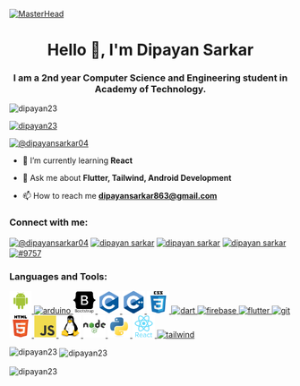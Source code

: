 [![MasterHead](https://www.google.com/url?sa=i&url=https%3A%2F%2Fgithub.com%2FElysian01&psig=AOvVaw14bv-PZVscQBIuWgGHvfOr&ust=1705416592385000&source=images&cd=vfe&opi=89978449&ved=0CBAQjRxqFwoTCIjE8obS34MDFQAAAAAdAAAAABAD)](https://rishavchanda.io)

<h1 align="center">Hello 👋, I'm Dipayan Sarkar</h1>
<h3 align="center">I am a 2nd year Computer Science and Engineering student in Academy of Technology.</h3>

<p align="left"> <img src="https://komarev.com/ghpvc/?username=dipayan23&label=Profile%20views&color=0e75b6&style=flat" alt="dipayan23" /> </p>

<p align="left"> <a href="https://github.com/ryo-ma/github-profile-trophy"><img src="https://github-profile-trophy.vercel.app/?username=dipayan23" alt="dipayan23" /></a> </p>

<p align="left"> <a href="https://twitter.com/@dipayansarkar04" target="blank"><img src="https://img.shields.io/twitter/follow/@dipayansarkar04?logo=twitter&style=for-the-badge" alt="@dipayansarkar04" /></a> </p>

- 🌱 I’m currently learning **React**

- 💬 Ask me about **Flutter, Tailwind, Android Development**

- 📫 How to reach me **dipayansarkar863@gmail.com**

<h3 align="left">Connect with me:</h3>
<p align="left">
<a href="https://twitter.com/@dipayansarkar04" target="blank"><img align="center" src="https://raw.githubusercontent.com/rahuldkjain/github-profile-readme-generator/master/src/images/icons/Social/twitter.svg" alt="@dipayansarkar04" height="30" width="40" /></a>
<a href="https://linkedin.com/in/dipayan sarkar" target="blank"><img align="center" src="https://raw.githubusercontent.com/rahuldkjain/github-profile-readme-generator/master/src/images/icons/Social/linked-in-alt.svg" alt="dipayan sarkar" height="30" width="40" /></a>
<a href="https://fb.com/dipayan sarkar" target="blank"><img align="center" src="https://raw.githubusercontent.com/rahuldkjain/github-profile-readme-generator/master/src/images/icons/Social/facebook.svg" alt="dipayan sarkar" height="30" width="40" /></a>
<a href="https://www.leetcode.com/dipayan sarkar" target="blank"><img align="center" src="https://raw.githubusercontent.com/rahuldkjain/github-profile-readme-generator/master/src/images/icons/Social/leet-code.svg" alt="dipayan sarkar" height="30" width="40" /></a>
<a href="https://discord.gg/#9757" target="blank"><img align="center" src="https://raw.githubusercontent.com/rahuldkjain/github-profile-readme-generator/master/src/images/icons/Social/discord.svg" alt="#9757" height="30" width="40" /></a>
</p>

<h3 align="left">Languages and Tools:</h3>
<p align="left"> <a href="https://developer.android.com" target="_blank" rel="noreferrer"> <img src="https://raw.githubusercontent.com/devicons/devicon/master/icons/android/android-original-wordmark.svg" alt="android" width="40" height="40"/> </a> <a href="https://www.arduino.cc/" target="_blank" rel="noreferrer"> <img src="https://cdn.worldvectorlogo.com/logos/arduino-1.svg" alt="arduino" width="40" height="40"/> </a> <a href="https://getbootstrap.com" target="_blank" rel="noreferrer"> <img src="https://raw.githubusercontent.com/devicons/devicon/master/icons/bootstrap/bootstrap-plain-wordmark.svg" alt="bootstrap" width="40" height="40"/> </a> <a href="https://www.cprogramming.com/" target="_blank" rel="noreferrer"> <img src="https://raw.githubusercontent.com/devicons/devicon/master/icons/c/c-original.svg" alt="c" width="40" height="40"/> </a> <a href="https://www.w3schools.com/cpp/" target="_blank" rel="noreferrer"> <img src="https://raw.githubusercontent.com/devicons/devicon/master/icons/cplusplus/cplusplus-original.svg" alt="cplusplus" width="40" height="40"/> </a> <a href="https://www.w3schools.com/css/" target="_blank" rel="noreferrer"> <img src="https://raw.githubusercontent.com/devicons/devicon/master/icons/css3/css3-original-wordmark.svg" alt="css3" width="40" height="40"/> </a> <a href="https://dart.dev" target="_blank" rel="noreferrer"> <img src="https://www.vectorlogo.zone/logos/dartlang/dartlang-icon.svg" alt="dart" width="40" height="40"/> </a> <a href="https://firebase.google.com/" target="_blank" rel="noreferrer"> <img src="https://www.vectorlogo.zone/logos/firebase/firebase-icon.svg" alt="firebase" width="40" height="40"/> </a> <a href="https://flutter.dev" target="_blank" rel="noreferrer"> <img src="https://www.vectorlogo.zone/logos/flutterio/flutterio-icon.svg" alt="flutter" width="40" height="40"/> </a> <a href="https://git-scm.com/" target="_blank" rel="noreferrer"> <img src="https://www.vectorlogo.zone/logos/git-scm/git-scm-icon.svg" alt="git" width="40" height="40"/> </a> <a href="https://www.w3.org/html/" target="_blank" rel="noreferrer"> <img src="https://raw.githubusercontent.com/devicons/devicon/master/icons/html5/html5-original-wordmark.svg" alt="html5" width="40" height="40"/> </a> <a href="https://developer.mozilla.org/en-US/docs/Web/JavaScript" target="_blank" rel="noreferrer"> <img src="https://raw.githubusercontent.com/devicons/devicon/master/icons/javascript/javascript-original.svg" alt="javascript" width="40" height="40"/> </a> <a href="https://www.linux.org/" target="_blank" rel="noreferrer"> <img src="https://raw.githubusercontent.com/devicons/devicon/master/icons/linux/linux-original.svg" alt="linux" width="40" height="40"/> </a> <a href="https://nodejs.org" target="_blank" rel="noreferrer"> <img src="https://raw.githubusercontent.com/devicons/devicon/master/icons/nodejs/nodejs-original-wordmark.svg" alt="nodejs" width="40" height="40"/> </a> <a href="https://www.python.org" target="_blank" rel="noreferrer"> <img src="https://raw.githubusercontent.com/devicons/devicon/master/icons/python/python-original.svg" alt="python" width="40" height="40"/> </a> <a href="https://reactjs.org/" target="_blank" rel="noreferrer"> <img src="https://raw.githubusercontent.com/devicons/devicon/master/icons/react/react-original-wordmark.svg" alt="react" width="40" height="40"/> </a> <a href="https://tailwindcss.com/" target="_blank" rel="noreferrer"> <img src="https://www.vectorlogo.zone/logos/tailwindcss/tailwindcss-icon.svg" alt="tailwind" width="40" height="40"/> </a> </p>

<p><img align="left" src="https://github-readme-stats.vercel.app/api/top-langs?username=dipayan23&show_icons=true&locale=en&layout=compact" alt="dipayan23" /></p>

<p>&nbsp;<img align="center" src="https://github-readme-stats.vercel.app/api?username=dipayan23&show_icons=true&locale=en" alt="dipayan23" /></p>

<p><img align="center" src="https://github-readme-streak-stats.herokuapp.com/?user=dipayan23&" alt="dipayan23" /></p>

